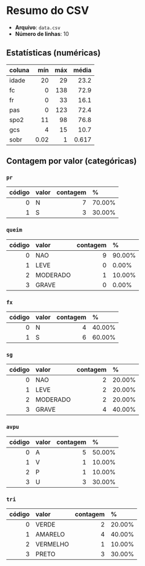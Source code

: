 # Resumo do CSV

- **Arquivo**: `data.csv`
- **Número de linhas**: 10

## Estatísticas (numéricas)
| coluna   |   mín |   máx |   média |
|:---------|------:|------:|--------:|
| idade    | 20    |    29 |  23.2   |
| fc       |  0    |   138 |  72.9   |
| fr       |  0    |    33 |  16.1   |
| pas      |  0    |   123 |  72.4   |
| spo2     | 11    |    98 |  76.8   |
| gcs      |  4    |    15 |  10.7   |
| sobr     |  0.02 |     1 |   0.617 |

## Contagem por valor (categóricas)
### `pr`
|   código | valor   |   contagem | %      |
|---------:|:--------|-----------:|:-------|
|        0 | N       |          7 | 70.00% |
|        1 | S       |          3 | 30.00% |

### `queim`
|   código | valor    |   contagem | %      |
|---------:|:---------|-----------:|:-------|
|        0 | NAO      |          9 | 90.00% |
|        1 | LEVE     |          0 | 0.00%  |
|        2 | MODERADO |          1 | 10.00% |
|        3 | GRAVE    |          0 | 0.00%  |

### `fx`
|   código | valor   |   contagem | %      |
|---------:|:--------|-----------:|:-------|
|        0 | N       |          4 | 40.00% |
|        1 | S       |          6 | 60.00% |

### `sg`
|   código | valor    |   contagem | %      |
|---------:|:---------|-----------:|:-------|
|        0 | NAO      |          2 | 20.00% |
|        1 | LEVE     |          2 | 20.00% |
|        2 | MODERADO |          2 | 20.00% |
|        3 | GRAVE    |          4 | 40.00% |

### `avpu`
|   código | valor   |   contagem | %      |
|---------:|:--------|-----------:|:-------|
|        0 | A       |          5 | 50.00% |
|        1 | V       |          1 | 10.00% |
|        2 | P       |          1 | 10.00% |
|        3 | U       |          3 | 30.00% |

### `tri`
|   código | valor    |   contagem | %      |
|---------:|:---------|-----------:|:-------|
|        0 | VERDE    |          2 | 20.00% |
|        1 | AMARELO  |          4 | 40.00% |
|        2 | VERMELHO |          1 | 10.00% |
|        3 | PRETO    |          3 | 30.00% |
